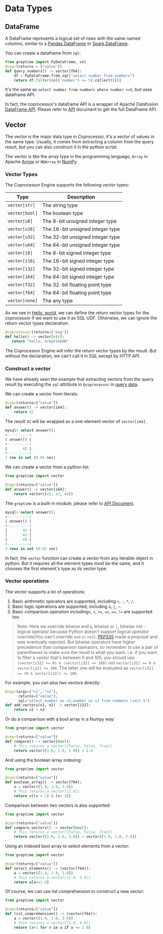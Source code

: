 # Data Types

## DataFrame

A DataFrame represents a logical set of rows with the same named columns,  similar to a [Pandas DataFrame](https://pandas.pydata.org/pandas-docs/stable/reference/api/pandas.DataFrame.html) or [Spark DataFrame](https://spark.apache.org/docs/latest/sql-programming-guide.html).

You can create a dataframe from `sql`:

```python
from greptime import PyDataFrame, col
@copr(returns = ["value"])
def query_numbers() -> vector[f64]:
    df = PyDataFrame.from_sql("select number from numbers")
    return df.filter(col('number') <= 5).collect()[0]
```

It's the same as `select number from numbers where number <=5`, but uses dataframe API.

In fact, the coprocessor's dataframe API is a wrapper of  Apache Datafusion [DataFrame API](https://arrow.apache.org/datafusion/user-guide/dataframe.html). Please refer to [API](api.md) document to get the full DataFrame API.

## Vector

The vector is the major data type in Coprocessor, it's a vector of values in the same type. Usually, it comes from extracting a column from the query result, but you can also construct it in the python script.

The vector is like the array type in the programming language, `Array` in Apache [Arrow](https://arrow.apache.org/) or `NDArray` in [NumPy](https://numpy.org/doc/stable/reference/arrays.html).

### Vector Types

The Coprocessor Engine supports the following vector types:

|  Type | Description  |
|---|---|
| `vector[str]`  |  The string  type |
| `vector[bool]` | The boolean type |
|  `vector[u8]`|  The 8-bit unsigned integer type |
|  `vector[u16]` | The 16-bit unsigned integer  type |
|  `vector[u32]`|  The 32-bit unsigned integer type |
|  `vector[u64]` |  The 64-bit unsigned integer type |
|  `vector[i8]` | The 8-bit signed integer type |
|  `vector[i16]` | The 16-bit signed integer type |
|  `vector[i32]` |  The 32-bit signed integer type |
|  `vector[i64]` | The 64-bit signed integer type |
|  `vector[f32]` | The 32-bit floating point type |
|  `vector[f64]` | The 64-bit floating point type |
|  `vector[none]` | The any type  |

As we see in [Hello, world](./getting-started.md#hello-world-example), we can define the return vector types for the coprocessor if we want to use it as SQL UDF. Otherwise, we can ignore the return vector types declaration:

```python
@coprocessor(returns=['msg'])
def hello() -> vector[str]:
   return "hello, GreptimeDB"
```

The Coprocessor Engine will infer the return vector types by the result. But without the declaration, we can't call it in SQL except by HTTP API.

### Construct a vector

We have already seen the example that extracting vectors from the query result by executing the `sql` attribute in `@coprocessor` in [query data](./query-data.md).

We can create a vector from literals:

```python
@copr(returns=["value"])
def answer() -> vector[i64]:
    return 42
```

The result `42` will be wrapped as a one-element vector of `vector[i64]`.

```sql
mysql> select answer();
+----------+
| answer() |
+----------+
|       42 |
+----------+
1 row in set (0.01 sec)
```

We can create a vector from a python list:

```python
from greptime import vector

@copr(returns=["value"])
def answer() -> vector[i64]:
    return vector([42, 43, 44])
```

The `greptime` is a built-in module, please refer to [API Document](./api.md).

```sql
mysql> select answer();
+----------+
| answer() |
+----------+
|       42 |
|       43 |
|       44 |
+----------+
3 rows in set (0.02 sec)
```

In fact, the `vector` function can create a vector from any iterable object in python. But it requires all the element types must be the same, and it chooses the first element's type as its vector type.

### Vector operations

The vector supports a lot of operations:

1. Basic arithmetic operators are supported, including `+`, `-`, `*`, `/`.
2. Basic logic operations are supported, including `&`, `|`, `~`.
3. Basic comparison operation including`>`, `<`, `>=`, `<=`, `==`, `!=` are supported too.

> Note: Here we override bitwise and `&`, bitwise or `|`, bitwise not `~` logical operator because Python doesn't support logical operator override(You can't override `and` `or` `not`). [PEP335](https://peps.python.org/pep-0335/) made a proposal and was eventually rejected. But bitwise operators have higher precedence than comparison operators, so remember to use a pair of parentheses to make sure the result is what you want.
> i.e. if you want to filter a vector that's between 0 and 100, you should use `(vector[i32] >= 0) & (vector[i32] <= 100)` not `vector[i32] >= 0 & vector[i32] <= 100`. The latter one will be evaluated as `vector[i32] >= (0 & vector[i32]) <= 100`.

For example, you can plus two vectors directly:

```python
@copr(args=["n1", "n2"],
      returns=["value"],
      sql="select number as n1,number as n2 from numbers limit 5")
def add_vectors(n1, n2) -> vector[i32]:
    return n1 + n2
```

Or do a comparison with a bool array in a Numpy way:

```python
from greptime import vector

@copr(returns=["value"])
def compare() -> vector[bool]:
    # This returns a vector([False, False, True])
    return vector([1.0, 2.0, 3.0]) > 2.0
```

And using the boolean array indexing:

```python
from greptime import vector

@copr(returns=["value"])
def boolean_array() -> vector[f64]:
    v = vector([1.0, 2.0, 3.0])
    # This returns a vector([2.0])
    return v[(v > 1) & (v< 3)]
```

Comparison between two vectors is also supported:

```python
from greptime import vector

@copr(returns=["value"])
def compare_vectors() -> vector[bool]:
    # This returns a vector([False, False, True])
    return vector([1.0, 2.0, 3.0]) > vector([1.0, 2.0, 2.0])
```

Using an indexed bool array to select elements from a vector:

```python
from greptime import vector

@copr(returns=["value"])
def select_elements() -> (vector[f64]):
    a = vector([1.0, 2.0, 3.0])
    # This returns a vector([2.0, 3.0])
    return a[a>=2.0]
```

Of course, we can use list comprehension to construct a new vector:

```python
from greptime import vector

@copr(returns=["value"])
def list_comprehension() -> (vector[f64]):
    a = vector([1.0, 2.0, 3.0])
    # This returns a vector([3.0, 4.0])
    return [x+1 for x in a if a >= 2.0]
```
